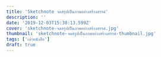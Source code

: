 ```yaml
---
title: 'Sketchnote จดสรุปเป็นภาพอย่างสร้างสรรค์'
description: ''
date: '2019-12-03T15:30:13.599Z'
cover: 'sketchnote-จดสรุปเป็นภาพอย่างสร้างสรรค์.jpg'
thumbnail: 'sketchnote-จดสรุปเป็นภาพอย่างสร้างสรรค์-thumbnail.jpg'
tags: ['เล่าหนังสือ']
draft: true
---
```

